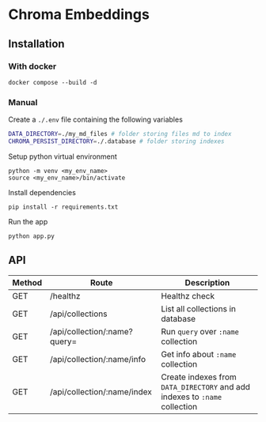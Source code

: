 # Chroma Embeddings

## Installation

### With docker

```shell
docker compose --build -d
```

### Manual

Create a `./.env` file containing the following variables
```bash
DATA_DIRECTORY=./my_md_files # folder storing files md to index
CHROMA_PERSIST_DIRECTORY=./.database # folder storing indexes
```

Setup python virtual environment
```shell
python -m venv <my_env_name>
source <my_env_name>/bin/activate
```

Install dependencies
```shell
pip install -r requirements.txt
```

Run the app
```shell
python app.py
```

## API

| Method | Route                        | Description                         |
|--------|------------------------------|-------------------------------------|
| GET    | /healthz                     | Healthz check                       |
| GET    | /api/collections             | List all collections in database    |
| GET    | /api/collection/:name?query= | Run `query` over `:name` collection |
| GET    | /api/collection/:name/info   | Get info about `:name` collection   |
| GET    | /api/collection/:name/index  | Create indexes from `DATA_DIRECTORY` and add indexes to `:name` collection |
